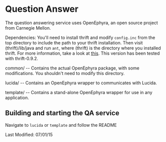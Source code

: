 # Question Answer

The question answering service uses OpenEphyra, an open source project from
Carnegie Mellon.

Dependencies: You'll need to install thrift and modify `config.inc` from the top
directory to include the path to your thrift installation. Then visit
(thrift)/lib/java and run `ant`, where (thrift) is the directory where you
installed thrift.  For more information, take a look at
[this](https://thrift.apache.org/lib/java).  This version has been tested with
thrift-0.9.2.

common/ -- Contains the actual OpenEphyra package, with some modifications.
 You shouldn't need to modify this directory.

lucida/ -- Contains an OpenEphyra wrapper to communicates with Lucida.

template/ -- Contains a stand-alone OpenEphyra wrapper for use in any application.

## Building and starting the QA service
Navigate to `lucida` or `template` and follow the README

Last Modified: 07/01/15
